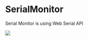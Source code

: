 # SerialMonitor
Serial Monitor is using Web Serial API

<img src="https://webmidiaudio.com/jpg/serialmonitor.jpg">

